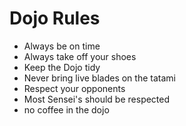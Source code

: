 Dojo Rules
==========

* Always be on time
* Always take off your shoes
* Keep the Dojo tidy
* Never bring live blades on the tatami
* Respect your opponents
* Most Sensei's should be respected
* no coffee in the dojo
